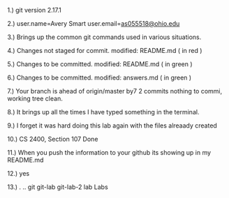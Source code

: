 1.) git version 2.17.1

2.) user.name=Avery Smart
    user.email=as055518@ohio.edu

3.) Brings up the common git commands used in various situations.

4.) Changes not staged for commit. modified: README.md ( in red )

5.) Changes to be committed. modified: README.md ( in green )

6.) Changes to be committed. modified: answers.md ( in green )

7.) Your branch is ahead of origin/master by7 2 commits nothing to commi, working tree clean.

8.) It brings up all the times I have typed something in the terminal.

9.) I forget it was hard doing this lab again with the files alreaady created

10.) CS 2400, Section 107 Done

11.) When you push the information to your github its showing up in my README.md

12.) yes

13.) .  .. git  git-lab  git-lab-2  lab Labs

